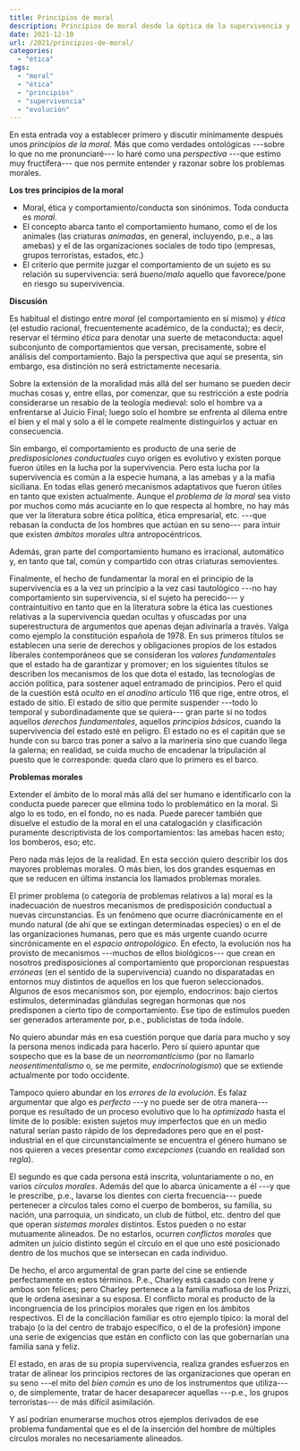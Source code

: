 ```yaml
---
title: Principios de moral
description: Principios de moral desde la óptica de la supervivencia y la evolución
date: 2021-12-10
url: /2021/principios-de-moral/
categories:
  - "ética"
tags:
  - "moral"
  - "ética"
  - "principios"
  - "supervivencia"
  - "evolución"
---
```


En esta entrada voy a establecer primero y discutir mínimamente después unos _principios de la moral_. Más que como verdades ontológicas ---sobre lo que no me pronunciaré--- lo haré como una _perspectiva_ ---que estimo muy fructífera--- que nos permite entender y razonar sobre los problemas morales.

**Los tres principios de la moral**

* Moral, ética y comportamiento/conducta son sinónimos. Toda conducta es _moral_.
* El concepto abarca tanto el comportamiento humano, como el de los animales (las criaturas _animadas_, en general, incluyendo, p.e., a las amebas) y el de las organizaciones sociales de todo tipo (empresas, grupos terroristas, estados, etc.)
* El criterio que permite juzgar el comportamiento de un sujeto es su relación su supervivencia: será _bueno_/_malo_ aquello que favorece/pone en riesgo su supervivencia.

**Discusión**

Es habitual el distingo entre _moral_ (el comportamiento en sí mismo) y _ética_ (el estudio racional, frecuentemente académico, de la conducta); es decir, reservar el término _ética_ para denotar una suerte de metaconducta: aquel subconjunto de comportamientos que versan, precisamente, sobre el análisis del comportamiento. Bajo la perspectiva que aquí se presenta, sin embargo, esa distinción no será estrictamente necesaria.

Sobre la extensión de la moralidad más allá del ser humano se pueden decir muchas cosas y, entre ellas, por comenzar, que su restricción a este podría considerarse un resabio de la teología medieval: solo el hombre va a enfrentarse al Juicio Final; luego solo el hombre se enfrenta al dilema entre el bien y el mal y solo a él le compete realmente distinguirlos y actuar en consecuencia.

Sin embargo, el comportamiento es producto de una serie de _predisposiciones conductuales_ cuyo origen es evolutivo y existen porque fueron útiles en la lucha por la supervivencia. Pero esta lucha por la supervivencia es común a la especie humana, a las amebas y a la mafia siciliana. En todas ellas generó mecanismos adaptativos que fueron útiles en tanto que existen actualmente. Aunque el _problema de la moral_ sea visto por muchos como más acuciante en lo que respecta al hombre, no hay más que ver la literatura sobre ética política, ética empresarial, etc. ---que rebasan la conducta de los hombres que actúan en su seno--- para intuir que existen _ámbitos morales_ ultra antropocéntricos.

Además, gran parte del comportamiento humano es irracional, automático y, en tanto que tal, común y compartido con otras criaturas semovientes.

Finalmente, el hecho de fundamentar la moral en el principio de la supervivencia es a la vez un principio a la vez casi tautológico ---no hay comportamiento sin supervivencia, si el sujeto ha perecido--- y contraintuitivo en tanto que en la literatura sobre la ética las cuestiones relativas a la supervivencia quedan ocultas y ofuscadas por una superestructura de argumentos que apenas dejan adivinarla a través. Valga como ejemplo la constitución española de 1978. En sus primeros títulos se establecen una serie de derechos y obligaciones propios de los estados liberales contemporáneos que se consideran los _valores fundamentales_ que el estado ha de garantizar y promover; en los siguientes títulos se describen los mecanismos de los que dota el estado, las tecnologías de acción política, para sostener aquel entramado de principios. Pero el quid de la cuestión está _oculto_ en el _anodino_ artículo 116 que rige, entre otros, el estado de sitio. El estado de sitio que permite suspender ---todo lo temporal y subordinadamente que se quiera--- gran parte si no todos aquellos _derechos fundamentales_, aquellos _principios básicos_, cuando la supervivencia del estado esté en peligro. El estado no es el capitán que se hunde con su barco tras poner a salvo a la marinería sino que cuando llega la galerna; en realidad, se cuida mucho de encadenar la tripulación al puesto que le corresponde: queda claro que lo primero es el barco.

**Problemas morales**

Extender el ámbito de lo moral más allá del ser humano e identificarlo con la conducta puede parecer que elimina todo lo problemático en la moral. Si algo lo es todo, en el fondo, no es nada. Puede parecer también que disuelve el estudio de la moral en el una catalogación y clasificación puramente descriptivista de los comportamientos: las amebas hacen esto; los bomberos, eso; etc.

Pero nada más lejos de la realidad. En esta sección quiero describir los dos mayores problemas morales. O más bien, los dos grandes esquemas en que se reducen en última instancia los llamados problemas morales.

El primer problema (o categoría de problemas relativos a la) moral es la inadecuación de nuestros mecanismos de predisposición conductual a nuevas circunstancias. Es un fenómeno que ocurre diacrónicamente en el mundo natural (de ahí que se extingan determinadas especies) o en el de las organizaciones humanas, pero que es más urgente cuando ocurre sincrónicamente en el _espacio antropológico_. En efecto, la evolución nos ha provisto de mecanismos ---muchos de ellos biológicos--- que crean en nosotros predisposiciones al comportamiento que proporcionan respuestas _erróneas_ (en el sentido de la supervivencia) cuando no disparatadas en entornos muy distintos de aquellos en los que fueron seleccionados. Algunos de esos mecanismos son, por ejemplo, endocrinos: bajo ciertos estímulos, determinadas glándulas segregan hormonas que nos predisponen a cierto tipo de comportamiento. Ese tipo de estímulos pueden ser generados arteramente por, p.e., publicistas de toda índole.

No quiero abundar más en esa cuestión porque que daría para mucho y soy la persona menos indicada para hacerlo. Pero sí quiero apuntar que sospecho que es la base de un _neorromanticismo_ (por no llamarlo _neosentimentalismo_ o, se me permite, _endocrinologismo_) que se extiende actualmente por todo occidente.

Tampoco quiero abundar en los _errores de la evolución_. Es falaz argumentar que algo es _perfecto_ ---y no puede ser de otra manera--- porque es resultado de un proceso evolutivo que lo ha _optimizado_ hasta el límite de lo posible: existen sujetos muy imperfectos que en un medio natural serían pasto rápido de los depredadores pero que en el post-industrial en el que circunstancialmente se encuentra el género humano se nos quieren a veces presentar como _excepciones_ (cuando en realidad son _regla_).

El segundo es que cada persona está inscrita, voluntariamente o no, en varios _círculos morales_. Además del que lo abarca únicamente a él ---y que le prescribe, p.e., lavarse los dientes con cierta frecuencia--- puede pertenecer a círculos tales como el cuerpo de bomberos, su familia, su nación, una parroquia, un sindicato, un club de fútbol, etc. dentro del que que operan _sistemas morales_ distintos. Estos pueden o no estar mutuamente alineados. De no estarlos, ocurren _conflictos morales_ que admiten un juicio distinto según el círculo en el que uno esté posicionado dentro de los muchos que se intersecan en cada individuo.

De hecho, el arco argumental de gran parte del cine se entiende perfectamente en estos términos. P.e., Charley está casado con Irene y ambos son felices; pero Charley pertenece a la familia mafiosa de los Prizzi, que le ordena asesinar a su esposa. El conflicto moral es producto de la incongruencia de los principios morales que rigen en los ámbitos respectivos. El de la conciliación familiar es otro ejemplo típico: la moral del trabajo (o la del centro de trabajo específico, o el de la profesión) impone una serie de exigencias que están en conflicto con las que gobernarían una familia sana y feliz.

El estado, en aras de su propia supervivencia, realiza grandes esfuerzos en tratar de alinear los principios rectores de las organizaciones que operan en su seno ---el mito del _bien común_ es uno de los instrumentos que utiliza--- o, de simplemente, tratar de hacer desaparecer aquellas ---p.e., los grupos terroristas--- de más difícil asimilación.

Y así podrían enumerarse muchos otros ejemplos derivados de ese problema fundamental que es el de la inserción del hombre de múltiples círculos morales no necesariamente alineados.